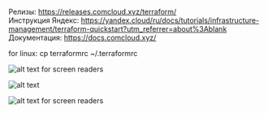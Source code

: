 Релизы: https://releases.comcloud.xyz/terraform/  
Инструкция Яндекс: https://yandex.cloud/ru/docs/tutorials/infrastructure-management/terraform-quickstart?utm_referrer=about%3Ablank  
Документация: https://docs.comcloud.xyz/   

for linux: cp terraformrc ~/.terraformrc


![alt text for screen readers](https://marinegeo.github.io/assets/img/MarineGEO_logo.png "Text to show on mouseover")

![alt text](https://github.com/netology-code/sdvps-homework/blob/main/lecture_demos/7-02/1.jpg?raw=true)


![alt text for screen readers](/1.jpg "example")
